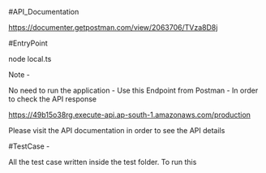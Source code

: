 #API_Documentation

https://documenter.getpostman.com/view/2063706/TVza8D8j

#EntryPoint

node local.ts

Note -

No need to run the application - Use this Endpoint from Postman - In order to check the API response

https://49b15o38rg.execute-api.ap-south-1.amazonaws.com/production

Please visit the API documentation in order to see the API details

#TestCase -

All the test case written inside the test folder. To run this